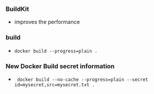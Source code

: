 ### BuildKit 
- improves the performance
 
 ### build
 - `docker build --progress=plain . `
 
 ### New Docker Build secret information
- ` docker build --no-cache --progress=plain --secret id=mysecret,src=mysecret.txt .`